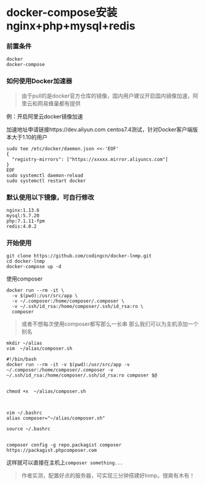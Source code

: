 # docker-compose安装nginx+php+mysql+redis
### 前置条件
```
docker
docker-compose
```
### 如何使用Docker加速器
>由于pull的是docker官方仓库的镜像，国内用户建议开启国内镜像加速，阿里云和网易蜂巢都有提供

例：开启阿里云docker镜像加速

加速地址申请链接https://dev.aliyun.com
centos7.4测试，针对Docker客户端版本大于1.10的用户
```
sudo tee /etc/docker/daemon.json <<-'EOF'
{
  "registry-mirrors": ["https://xxxxx.mirror.aliyuncs.com"]
}
EOF
sudo systemctl daemon-reload
sudo systemctl restart docker
```
### 默认使用以下镜像，可自行修改
```
nginx:1.13.6
mysql:5.7.20
php:7.1.11-fpm
redis:4.0.2
```


### 开始使用
```
git clone https://github.com/codingcn/docker-lnmp.git
cd docker-lnmp
docker-compose up -d
```

使用composer
```
docker run --rm -it \
  -v $(pwd):/usr/src/app \
  -v ~/.composer:/home/composer/.composer \
  -v ~/.ssh/id_rsa:/home/composer/.ssh/id_rsa:ro \
  composer
```
>或者不想每次使用composer都写那么一长串
那么我们可以为主机添加一个别名


```
mkdir ~/alias
vim  ~/alias/composer.sh

#!/bin/bash
docker run --rm -it -v $(pwd):/usr/src/app -v ~/.composer:/home/composer/.composer -v ~/.ssh/id_rsa:/home/composer/.ssh/id_rsa:ro composer $@


chmod +x  ~/alias/composer.sh



vim ~/.bashrc
alias composer="~/alias/composer.sh"

source ~/.bashrc


composer config -g repo.packagist composer https://packagist.phpcomposer.com
```
这样就可以直接在主机上`composer something...`

>作者实测，配置好点的服务器，可实现三分钟搭建好lnmp，很爽有木有！